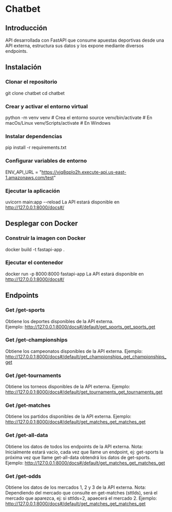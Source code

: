 # Chatbet

## Introducción

API desarrollada con FastAPI que consume apuestas deportivas desde una API externa, estructura sus datos y los expone mediante diversos endpoints.

## Instalación

### Clonar el repositorio

git clone chatbet
cd chatbet

### Crear y activar el entorno virtual

python -m venv venv # Crea el entorno
source venv/bin/activate # En macOs/Linux
venv/Scripts/activate # En Windows

### Instalar dependencias
pip install -r requirements.txt

### Configurar variables de entorno

ENV_API_URL = "https://vjq8qplo2h.execute-api.us-east-1.amazonaws.com/test"

### Ejecutar la aplicación

uvicorn main:app --reload
La API estará disponible en http://127.0.0.1:8000/docs#/

## Desplegar con Docker

### Construir la imagen con Docker

docker build -t fastapi-app .

### Ejecutar el contenedor

docker run -p 8000:8000 fastapi-app
La API estará disponible en http://127.0.0.1:8000/docs#/

## Endpoints

### Get /get-sports

Obtiene los deportes disponibles de la API externa.  
Ejemplo:
http://127.0.0.1:8000/docs#/default/get_sports_get_sports_get

### Get /get-championships

Obtiene los campeonatos disponibles de la API externa.
Ejemplo:
http://127.0.0.1:8000/docs#/default/get_championships_get_championships_get

### Get /get-tournaments

Obtiene los torneos disponibles de la API externa.
Ejemplo:
http://127.0.0.1:8000/docs#/default/get_tournaments_get_tournaments_get

### Get /get-matches

Obtiene los partidos disponibles de la API externa.
Ejemplo:
http://127.0.0.1:8000/docs#/default/get_matches_get_matches_get

### Get /get-all-data

Obtiene los datos de todos los endpoints de la API externa.
Nota:
Inicialmente estará vacío, cada vez que llame un endpoint, ej: get-sports la próxima vez que llame get-all-data obtendrá los datos de get-sports.
Ejemplo:
http://127.0.0.1:8000/docs#/default/get_matches_get_matches_get

### Get /get-odds

Obtiene los datos de los mercados 1, 2 y 3 de la API externa.
Nota:
Dependiendo del mercado que consulte en get-matches (sttIds), será el mercado que aparezca, ej: si sttIds=2, apaecerá el mercado 2.
Ejemplo:
http://127.0.0.1:8000/docs#/default/get_matches_get_matches_get